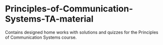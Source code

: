 # Principles-of-Communication-Systems-TA-material
Contains designed home works with solutions and quizzes for the Principles of Communication Systems	course.
